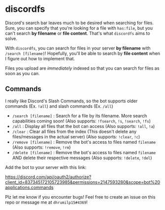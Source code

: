 # discordfs

Discord's search bar leaves much to be desired when searching for files. Sure, you can specify that you're looking for a file with `has:file`, but you can't search **by filename** or **file content**. That's what `discordfs` aims to solve.

With `discordfs`, you can search for files in your server **by filename** with `/search [filename]`! Hopefully, you'll be able to search by **file content** when I figure out how to implement that. 

Files you upload are *immediately* indexed so that you can search for files as soon as you can.

## Commands

I really like Discord's Slash Commands, so the bot supports older commands (Ex. `!all`) and slash commands (Ex. `/all`)

- `/search [filename]` : Search for a file by its filename. More search capabilities coming soon! (Also supports: `!fsearch`, `!s`, `!search`, `!fs`)
- `/all` : Display all files that the bot can access (Also supports: `!all`, `!a`)
- `/clear` : Clear all files from the index (This doesn't delete any files/messages in the actual server) (Also supports: `!clear`, `!c`)
- `/remove [filename]` : Remove the bot's access to files named `filename` (Also supports: `!remove`, `!rm`)
- `/delete [filename]` : Remove the bot's access to files named `filename` AND delete their respective messages (Also supports: `!delete`, `!del`)

Add the bot to your server with this link:

https://discord.com/api/oauth2/authorize?client_id=837345172105723985&permissions=2147593280&scope=bot%20applications.commands

Plz let me know if you encounter bugs! Feel free to create an issue on this repo or message me at `dhrumilp15#4369`!
